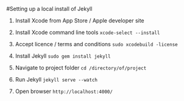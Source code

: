 #Setting up a local install of Jekyll

1. Install Xcode from App Store / Apple developer site

2. Install Xcode command line tools 
`xcode-select --install`

3. Accept licence / terms and conditions
`sudo xcodebuild -license`

4. Install Jekyll
`sudo gem install jekyll`

5. Navigate to project folder
`cd /directory/of/project`

6. Run Jekyll
`jekyll serve --watch`

7. Open browser
`http://localhost:4000/`